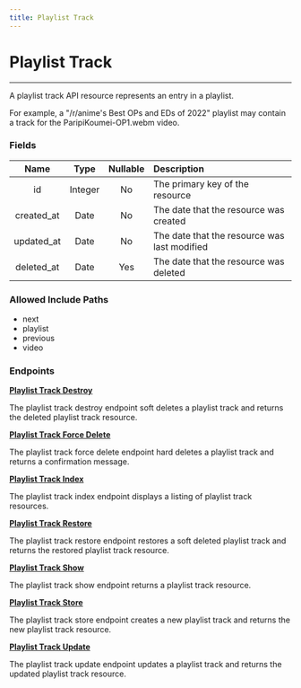 ```yaml
---
title: Playlist Track
---
```


# Playlist Track

---

A playlist track API resource represents an entry in a playlist.

For example, a "/r/anime's Best OPs and EDs of 2022" playlist may contain a track for the ParipiKoumei-OP1.webm video.

### Fields

|    Name    |  Type   | Nullable | Description                                  |
| :--------: | :-----: | :------: | :------------------------------------------- |
| id         | Integer | No       | The primary key of the resource              |
| created_at | Date    | No       | The date that the resource was created       |
| updated_at | Date    | No       | The date that the resource was last modified |
| deleted_at | Date    | Yes      | The date that the resource was deleted       |

### Allowed Include Paths

* next
* playlist
* previous
* video

### Endpoints

**[Playlist Track Destroy](/list/playlisttrack/destroy/)**

The playlist track destroy endpoint soft deletes a playlist track and returns the deleted playlist track resource.

**[Playlist Track Force Delete](/list/playlisttrack/forceDelete/)**

The playlist track force delete endpoint hard deletes a playlist track and returns a confirmation message.

**[Playlist Track Index](/list/playlisttrack/index/)**

The playlist track index endpoint displays a listing of playlist track resources.

**[Playlist Track Restore](/list/playlisttrack/restore/)**

The playlist track restore endpoint restores a soft deleted playlist track and returns the restored playlist track resource.

**[Playlist Track Show](/list/playlisttrack/show/)**

The playlist track show endpoint returns a playlist track resource.

**[Playlist Track Store](/list/playlisttrack/store/)**

The playlist track store endpoint creates a new playlist track and returns the new playlist track resource.

**[Playlist Track Update](/list/playlisttrack/update/)**

The playlist track update endpoint updates a playlist track and returns the updated playlist track resource.